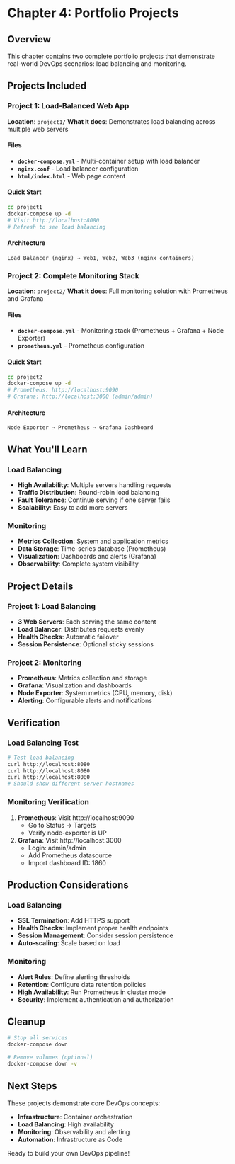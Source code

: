 # Chapter 4: Portfolio Projects

## Overview
This chapter contains two complete portfolio projects that demonstrate real-world DevOps scenarios: load balancing and monitoring.

## Projects Included

### Project 1: Load-Balanced Web App
**Location**: `project1/`
**What it does**: Demonstrates load balancing across multiple web servers

#### Files
- **`docker-compose.yml`** - Multi-container setup with load balancer
- **`nginx.conf`** - Load balancer configuration
- **`html/index.html`** - Web page content

#### Quick Start
```bash
cd project1
docker-compose up -d
# Visit http://localhost:8080
# Refresh to see load balancing
```

#### Architecture
```
Load Balancer (nginx) → Web1, Web2, Web3 (nginx containers)
```

### Project 2: Complete Monitoring Stack
**Location**: `project2/`
**What it does**: Full monitoring solution with Prometheus and Grafana

#### Files
- **`docker-compose.yml`** - Monitoring stack (Prometheus + Grafana + Node Exporter)
- **`prometheus.yml`** - Prometheus configuration

#### Quick Start
```bash
cd project2
docker-compose up -d
# Prometheus: http://localhost:9090
# Grafana: http://localhost:3000 (admin/admin)
```

#### Architecture
```
Node Exporter → Prometheus → Grafana Dashboard
```

## What You'll Learn

### Load Balancing
- **High Availability**: Multiple servers handling requests
- **Traffic Distribution**: Round-robin load balancing
- **Fault Tolerance**: Continue serving if one server fails
- **Scalability**: Easy to add more servers

### Monitoring
- **Metrics Collection**: System and application metrics
- **Data Storage**: Time-series database (Prometheus)
- **Visualization**: Dashboards and alerts (Grafana)
- **Observability**: Complete system visibility

## Project Details

### Project 1: Load Balancing
- **3 Web Servers**: Each serving the same content
- **Load Balancer**: Distributes requests evenly
- **Health Checks**: Automatic failover
- **Session Persistence**: Optional sticky sessions

### Project 2: Monitoring
- **Prometheus**: Metrics collection and storage
- **Grafana**: Visualization and dashboards
- **Node Exporter**: System metrics (CPU, memory, disk)
- **Alerting**: Configurable alerts and notifications

## Verification

### Load Balancing Test
```bash
# Test load balancing
curl http://localhost:8080
curl http://localhost:8080
curl http://localhost:8080
# Should show different server hostnames
```

### Monitoring Verification
1. **Prometheus**: Visit http://localhost:9090
   - Go to Status → Targets
   - Verify node-exporter is UP
2. **Grafana**: Visit http://localhost:3000
   - Login: admin/admin
   - Add Prometheus datasource
   - Import dashboard ID: 1860

## Production Considerations

### Load Balancing
- **SSL Termination**: Add HTTPS support
- **Health Checks**: Implement proper health endpoints
- **Session Management**: Consider session persistence
- **Auto-scaling**: Scale based on load

### Monitoring
- **Alert Rules**: Define alerting thresholds
- **Retention**: Configure data retention policies
- **High Availability**: Run Prometheus in cluster mode
- **Security**: Implement authentication and authorization

## Cleanup
```bash
# Stop all services
docker-compose down

# Remove volumes (optional)
docker-compose down -v
```

## Next Steps
These projects demonstrate core DevOps concepts:
- **Infrastructure**: Container orchestration
- **Load Balancing**: High availability
- **Monitoring**: Observability and alerting
- **Automation**: Infrastructure as Code

Ready to build your own DevOps pipeline!
